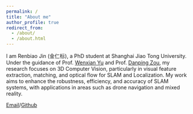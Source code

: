 ```yaml
---
permalink: /
title: "About me"
author_profile: true
redirect_from: 
  - /about/
  - /about.html
---
```

I am Renbiao Jin (金仁标), a PhD student at Shanghai Jiao Tong University. Under the guidance of Prof. [Wenxian Yu](https://www.researchgate.net/profile/Wenxian-Yu) and Prof. [Danping Zou](https://scholar.google.com.tw/citations?hl=zh-TW&user=y6FsLDQAAAAJ), my research focuses on 3D Computer Vision, particularly in visual feature extraction, matching, and optical flow for SLAM and Localization. My work aims to enhance the robustness, efficiency, and accuracy of SLAM systems, with applications in areas such as drone navigation and mixed reality.

[Email](mailto:renbiaojin@sjtu.edu.cn)/[Github](https://github.com/RBJin)
